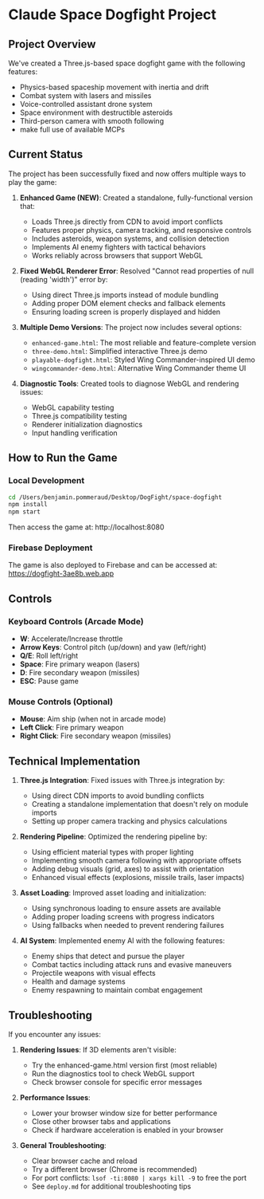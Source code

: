 # Claude Space Dogfight Project

## Project Overview

We've created a Three.js-based space dogfight game with the following features:
- Physics-based spaceship movement with inertia and drift
- Combat system with lasers and missiles
- Voice-controlled assistant drone system
- Space environment with destructible asteroids
- Third-person camera with smooth following
- make full use of available MCPs

## Current Status

The project has been successfully fixed and now offers multiple ways to play the game:

1. **Enhanced Game (NEW)**: Created a standalone, fully-functional version that:
   - Loads Three.js directly from CDN to avoid import conflicts
   - Features proper physics, camera tracking, and responsive controls
   - Includes asteroids, weapon systems, and collision detection
   - Implements AI enemy fighters with tactical behaviors
   - Works reliably across browsers that support WebGL

2. **Fixed WebGL Renderer Error**: Resolved "Cannot read properties of null (reading 'width')" error by:
   - Using direct Three.js imports instead of module bundling
   - Adding proper DOM element checks and fallback elements
   - Ensuring loading screen is properly displayed and hidden

3. **Multiple Demo Versions**: The project now includes several options:
   - `enhanced-game.html`: The most reliable and feature-complete version
   - `three-demo.html`: Simplified interactive Three.js demo
   - `playable-dogfight.html`: Styled Wing Commander-inspired UI demo
   - `wingcommander-demo.html`: Alternative Wing Commander theme UI

4. **Diagnostic Tools**: Created tools to diagnose WebGL and rendering issues:
   - WebGL capability testing
   - Three.js compatibility testing
   - Renderer initialization diagnostics
   - Input handling verification

## How to Run the Game

### Local Development
```bash
cd /Users/benjamin.pommeraud/Desktop/DogFight/space-dogfight
npm install
npm start
```
Then access the game at: http://localhost:8080

### Firebase Deployment
The game is also deployed to Firebase and can be accessed at:
https://dogfight-3ae8b.web.app

## Controls

### Keyboard Controls (Arcade Mode)
- **W**: Accelerate/Increase throttle
- **Arrow Keys**: Control pitch (up/down) and yaw (left/right)
- **Q/E**: Roll left/right
- **Space**: Fire primary weapon (lasers)
- **D**: Fire secondary weapon (missiles)
- **ESC**: Pause game

### Mouse Controls (Optional)
- **Mouse**: Aim ship (when not in arcade mode)
- **Left Click**: Fire primary weapon
- **Right Click**: Fire secondary weapon (missiles)

## Technical Implementation

1. **Three.js Integration**: Fixed issues with Three.js integration by:
   - Using direct CDN imports to avoid bundling conflicts
   - Creating a standalone implementation that doesn't rely on module imports
   - Setting up proper camera tracking and physics calculations

2. **Rendering Pipeline**: Optimized the rendering pipeline by:
   - Using efficient material types with proper lighting
   - Implementing smooth camera following with appropriate offsets
   - Adding debug visuals (grid, axes) to assist with orientation
   - Enhanced visual effects (explosions, missile trails, laser impacts)

3. **Asset Loading**: Improved asset loading and initialization:
   - Using synchronous loading to ensure assets are available
   - Adding proper loading screens with progress indicators
   - Using fallbacks when needed to prevent rendering failures

4. **AI System**: Implemented enemy AI with the following features:
   - Enemy ships that detect and pursue the player
   - Combat tactics including attack runs and evasive maneuvers
   - Projectile weapons with visual effects
   - Health and damage systems
   - Enemy respawning to maintain combat engagement

## Troubleshooting

If you encounter any issues:

1. **Rendering Issues**: If 3D elements aren't visible:
   - Try the enhanced-game.html version first (most reliable)
   - Run the diagnostics tool to check WebGL support
   - Check browser console for specific error messages

2. **Performance Issues**:
   - Lower your browser window size for better performance
   - Close other browser tabs and applications
   - Check if hardware acceleration is enabled in your browser

3. **General Troubleshooting**:
   - Clear browser cache and reload
   - Try a different browser (Chrome is recommended)
   - For port conflicts: `lsof -ti:8080 | xargs kill -9` to free the port
   - See `deploy.md` for additional troubleshooting tips
